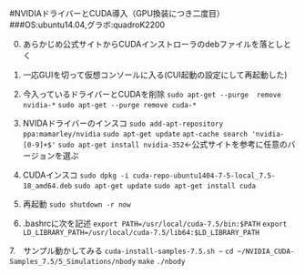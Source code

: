 #NVIDIAドライバーとCUDA導入（GPU換装につき二度目）
###OS:ubuntu14.04,グラボ:quadroK2200

0. あらかじめ公式サイトからCUDAインストローラのdebファイルを落としとく

1. 一応GUIを切って仮想コンソールに入る(CUI起動の設定にして再起動した)

2. 今入っているドライバーとCUDAを削除
`sudo apt-get --purge  remove  nvidia-*`
`sudo apt-get --purge remove cuda-*`

3. NVIDAドライバーのインスコ
`sudo add-apt-repository ppa:mamarley/nvidia`
`sudo apt-get update`
`apt-cache search 'nvidia-[0-9]+$'`
`sudo apt-get install nvidia-352`←公式サイトを参考に任意のバージョンを選ぶ

4. CUDAインスコ
`sudo dpkg -i cuda-repo-ubuntu1404-7-5-local_7.5-18_amd64.deb`
`sudo apt-get update`
`sudo apt-get install cuda`

5. 再起動
`sudo shutdown -r now`

6. .bashrcに次を記述
`export PATH=/usr/local/cuda-7.5/bin:$PATH`
`export LD_LIBRARY_PATH=/usr/local/cuda-7.5/lib64:$LD_LIBRARY_PATH`

7.　サンプル動かしてみる
`cuda-install-samples-7.5.sh ~`
`cd ~/NVIDIA_CUDA-Samples_7.5/5_Simulations/nbody`
`make`
`./nbody`
